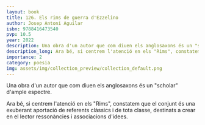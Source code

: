 ```yaml
---
layout: book
title: 126. Els rims de guerra d'Ezzelino
author: Josep Antoni Aguilar
isbn: 9788416473540
pvp: 10.5
year: 2022
description: Una obra d'un autor que com diuen els anglosaxons és un "scholar" d'ample espectre.
description_long: Ara bé, si centrem l'atenció en els "Rims", constatem que el conjunt és una exuberant aportació de referents clàssics i de tota classe, destinats a crear en el lector ressonàncies i associacions d'idees.
importance: 2
category: poesia
img: assets/img/collection_preview/collection_default.png
---
```


Una obra d'un autor que com diuen els anglosaxons és un "scholar" d'ample espectre.

Ara bé, si centrem l'atenció en els "Rims", constatem que el conjunt és una exuberant aportació de referents clàssics i de tota classe, destinats a crear en el lector ressonàncies i associacions d'idees.
